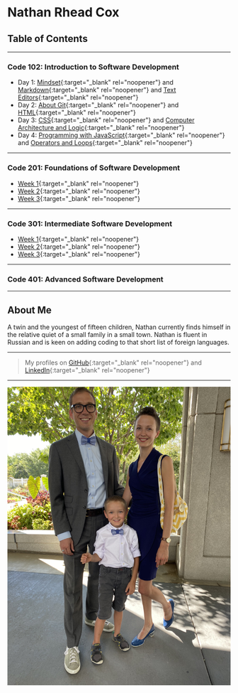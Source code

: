 # Nathan Rhead Cox

## Table of Contents  

---

### Code 102: Introduction to Software Development

+ Day 1: [Mindset](Code-102/MINDSET.md){:target="_blank" rel="noopener"} and [Markdown](Code-102/MARKDOWN.md){:target="_blank" rel="noopener"} and [Text Editors](Code-102/TEXTEDITORS.md){:target="_blank" rel="noopener"}
+ Day 2: [About Git](Code-102/ABOUTGIT.md){:target="_blank" rel="noopener"} and [HTML](Code-102/HTML.md){:target="_blank" rel="noopener"}
+ Day 3: [CSS](Code-102/CSS.md){:target="_blank" rel="noopener"} and [Computer Architecture and Logic](Code-102/CompArchLogic.md){:target="_blank" rel="noopener"}
+ Day 4: [Programming with JavaScript](Code-102/Program_withJS.md){:target="_blank" rel="noopener"} and [Operators and Loops](Code-102/OperatorsLoops.md){:target="_blank" rel="noopener"}

---

### Code 201: Foundations of Software Development

+ [Week 1](Code-201/week1/201week1.md){:target="_blank" rel="noopener"}
+ [Week 2](Code-201/week2/201week2.md){:target="_blank" rel="noopener"}
+ [Week 3](Code-201/week3/201week3.md){:target="_blank" rel="noopener"}

---

### Code 301: Intermediate Software Development

+ [Week 1](Code-301/week1/301week1.md){:target="_blank" rel="noopener"}
+ [Week 2](Code-301/week2/301week2.md){:target="_blank" rel="noopener"}
+ [Week 3](Code-301/week3/301week3.md){:target="_blank" rel="noopener"}

---

### Code 401: Advanced Software Development

---

## About Me

A twin and the youngest of fifteen children, Nathan currently finds himself in the relative quiet of a small family in a small town. Nathan is fluent in Russian and is keen on adding coding to that short list of foreign languages.

---
> My profiles on [GitHub](https://github.com/nathanrhead){:target="_blank" rel="noopener"} and [LinkedIn](https://www.linkedin.com/in/nathanrheadcox/){:target="_blank" rel="noopener"}
---
![Family Photo](F4C0E7A3-ED07-4425-8F28-BF1041F3C49E.jpeg)
